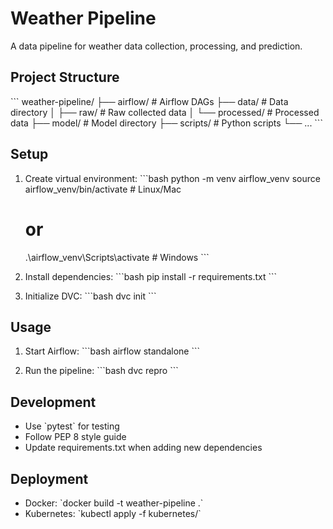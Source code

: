 # Weather Pipeline

A data pipeline for weather data collection, processing, and prediction.

## Project Structure

\`\`\`
weather-pipeline/
├── airflow/               # Airflow DAGs
├── data/                  # Data directory
│   ├── raw/              # Raw collected data
│   └── processed/        # Processed data
├── model/                # Model directory
├── scripts/              # Python scripts
└── ...
\`\`\`

## Setup

1. Create virtual environment:
   \`\`\`bash
   python -m venv airflow_venv
   source airflow_venv/bin/activate  # Linux/Mac
   # or
   .\\airflow_venv\\Scripts\\activate  # Windows
   \`\`\`

2. Install dependencies:
   \`\`\`bash
   pip install -r requirements.txt
   \`\`\`

3. Initialize DVC:
   \`\`\`bash
   dvc init
   \`\`\`

## Usage

1. Start Airflow:
   \`\`\`bash
   airflow standalone
   \`\`\`

2. Run the pipeline:
   \`\`\`bash
   dvc repro
   \`\`\`

## Development

- Use \`pytest\` for testing
- Follow PEP 8 style guide
- Update requirements.txt when adding new dependencies

## Deployment

- Docker: \`docker build -t weather-pipeline .\`
- Kubernetes: \`kubectl apply -f kubernetes/\`
